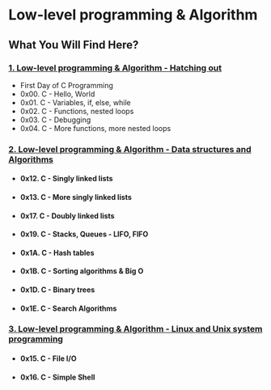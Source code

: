# Low-level programming & Algorithm

## What You Will Find Here?

### [1. Low-level programming & Algorithm - Hatching out](Low_Level_Programming&Algorithm-Hatching_Out)
  *  First Day of C Programming 
  *  0x00. C - Hello, World
  *  0x01. C - Variables, if, else, while
  *  0x02. C - Functions, nested loops
  *  0x03. C - Debugging
  *  0x04. C - More functions, more nested loops

### [2. Low-level programming & Algorithm - Data structures and Algorithms](Low_Level_Programming&Algorithm-Linux_And_Unix_System_Programming)
  * #### 0x12. C - Singly linked lists
  * #### 0x13. C - More singly linked lists
  * #### 0x17. C - Doubly linked lists
  * #### 0x19. C - Stacks, Queues - LIFO, FIFO
  * #### 0x1A. C - Hash tables
  * #### 0x1B. C - Sorting algorithms & Big O
  * #### 0x1D. C - Binary trees
  * ####  0x1E. C - Search Algorithms

### [3. Low-level programming & Algorithm - Linux and Unix system programming](Low_Level_Programming&Algorithm-Linux_And_Unix_System_Programming)
  * #### 0x15. C - File I/O
  * #### 0x16. C - Simple Shell
